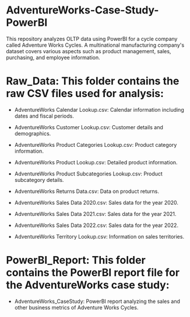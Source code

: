 # AdventureWorks-Case-Study-PowerBI
This repository analyzes OLTP data using PowerBI for a cycle company called Adventure Works Cycles. A multinational manufacturing company's dataset covers various aspects such as product management, sales, purchasing, and employee information.

# Raw_Data: This folder contains the raw CSV files used for analysis:

- AdventureWorks Calendar Lookup.csv: Calendar information including dates and fiscal periods.
  
- AdventureWorks Customer Lookup.csv: Customer details and demographics.
  
- AdventureWorks Product Categories Lookup.csv: Product category information.
  
- AdventureWorks Product Lookup.csv: Detailed product information.
  
- AdventureWorks Product Subcategories Lookup.csv: Product subcategory details.
  
- AdventureWorks Returns Data.csv: Data on product returns.
  
- AdventureWorks Sales Data 2020.csv: Sales data for the year 2020.
  
- AdventureWorks Sales Data 2021.csv: Sales data for the year 2021.
  
- AdventureWorks Sales Data 2022.csv: Sales data for the year 2022.
  
- AdventureWorks Territory Lookup.csv: Information on sales territories.
  
# PowerBI_Report: This folder contains the PowerBI report file for the AdventureWorks case study:


- AdventureWorks_CaseStudy: PowerBI report analyzing the sales and other business metrics of Adventure Works Cycles.

